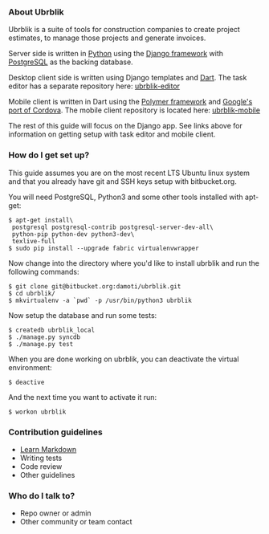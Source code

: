 ### About Ubrblik ###

Ubrblik is a suite of tools for construction companies to create project estimates, to manage those projects and generate invoices.

Server side is written in [Python](https://www.python.org/) using the [Django framework](https://www.djangoproject.com/) with [PostgreSQL](http://www.postgresql.org/) as the backing database.

Desktop client side is written using Django templates and [Dart](https://www.dartlang.org/). The task editor has a separate repository here: [ubrblik-editor](https://bitbucket.org/damoti/ubrblik-editor)

Mobile client is written in Dart using the [Polymer framework](https://www.polymer-project.org/) and [Google's port of Cordova](https://github.com/MobileChromeApps/mobile-chrome-apps). The mobile client repository is located here: [ubrblik-mobile](https://bitbucket.org/damoti/ubrblik-mobile)

The rest of this guide will focus on the Django app. See links above for information on getting setup with task editor and mobile client.

### How do I get set up? ###

This guide assumes you are on the most recent LTS Ubuntu linux system and that you already have git and SSH keys setup with bitbucket.org.

You will need PostgreSQL, Python3 and some other tools installed with apt-get:

```console
$ apt-get install\
 postgresql postgresql-contrib postgresql-server-dev-all\
 python-pip python-dev python3-dev\
 texlive-full
$ sudo pip install --upgrade fabric virtualenvwrapper
```

Now change into the directory where you'd like to install ubrblik and run the following commands:

```console
$ git clone git@bitbucket.org:damoti/ubrblik.git
$ cd ubrblik/
$ mkvirtualenv -a `pwd` -p /usr/bin/python3 ubrblik
```

Now setup the database and run some tests:

```console
$ createdb ubrblik_local
$ ./manage.py syncdb
$ ./manage.py test
```

When you are done working on ubrblik, you can deactivate the virtual environment:

```console
$ deactive
```

And the next time you want to activate it run:

```console
$ workon ubrblik
```


### Contribution guidelines ###

* [Learn Markdown](https://bitbucket.org/tutorials/markdowndemo)
* Writing tests
* Code review
* Other guidelines

### Who do I talk to? ###

* Repo owner or admin
* Other community or team contact

